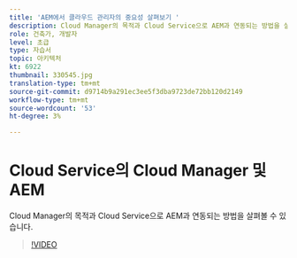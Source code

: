 ```yaml
---
title: 'AEM에서 클라우드 관리자의 중요성 살펴보기 '
description: Cloud Manager의 목적과 Cloud Service으로 AEM과 연동되는 방법을 살펴볼 수 있습니다.
role: 건축가, 개발자
level: 초급
type: 자습서
topic: 아키텍처
kt: 6922
thumbnail: 330545.jpg
translation-type: tm+mt
source-git-commit: d9714b9a291ec3ee5f3dba9723de72bb120d2149
workflow-type: tm+mt
source-wordcount: '53'
ht-degree: 3%

---
```



# Cloud Service의 Cloud Manager 및 AEM

Cloud Manager의 목적과 Cloud Service으로 AEM과 연동되는 방법을 살펴볼 수 있습니다.

>[!VIDEO](https://video.tv.adobe.com/v/330545/?quality=12&learn=on)